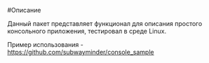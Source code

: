 #Описание

Данный пакет представляет функционал для описания простого консольного приложения, тестировал в среде Linux.

Пример использования - https://github.com/subwayminder/console_sample